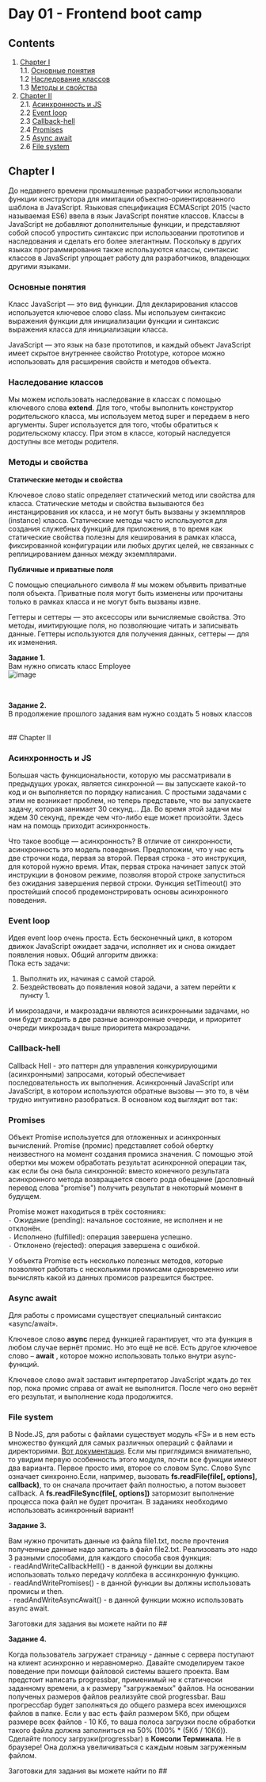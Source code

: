 #  Day 01 - Frontend boot camp


## Contents

1. [Chapter I](#chapter-i) \
   1.1. [Основные понятия ](#основные-понятия) \
   1.2 [Наследование классов](#наследование-классов) \
   1.3 [Методы и свойства](#методы-и-свойства)
2. [Chapter II](#chapter-ii) \
   2.1. [Асинхронность и JS](#асинхронность-и-js) \
   2.2 [Event loop](#event-loop) \
   2.3 [Callback-hell](#callback-hell) \
   2.4 [Promises](#promises) \
   2.5 [Async await](#async-await) \
   2.6 [File system](#file-system) 


## Chapter I

До недавнего времени промышленные разработчики использовали функции конструктора для имитации объектно-ориентированного шаблона в JavaScript. Языковая спецификация ECMAScript 2015 (часто называемая ES6) ввела в язык JavaScript понятие классов. Классы в JavaScript не добавляют дополнительные функции, и представляют собой способ упростить синтаксис при использовании прототипов и наследования и сделать его более элегантным. Поскольку в других языках программирования также используются классы, синтаксис классов в JavaScript упрощает работу для разработчиков, владеющих другими языками. 

### Основные понятия 

Класс JavaScript — это вид функции. Для декларирования классов используется ключевое слово class. Мы используем синтаксис выражения функции для инициализации функции и синтаксис выражения класса для инициализации класса.

JavaScript — это язык на базе прототипов, и каждый объект JavaScript имеет скрытое внутреннее свойство Prototype, которое можно использовать для расширения свойств и методов объекта.


### Наследование классов 

Мы можем использовать наследование в классах с помощью ключевого слова **extend**. Для того, чтобы выполнить конструктор родительского класса, мы используем метод super и передаем в него аргументы. Super используется для того, чтобы обратиться к родительскому классу. При этом в классе, который наследуется доступны все методы родителя.

### Методы и свойства

**Статические методы и свойства** 

Ключевое слово static определяет статический метод или свойства для класса. Статические методы и свойства вызываются без инстанцирования их класса, и не могут быть вызваны у экземпляров (instance) класса. Статические методы часто используются для создания служебных функций для приложения, в то время как статические свойства полезны для кеширования в рамках класса, фиксированной конфигурации или любых других целей, не связанных с реплицированием данных между экземплярами.

**Публичные и приватные поля** 

С помощью специального символа # мы можем объявить приватные поля объекта. Приватные поля могут быть изменены или прочитаны только в рамках класса и не могут быть вызваны извне.

Геттеры и сеттеры — это аксессоры или вычисляемые свойства. Это методы, имитирующие поля, но позволяющие читать и записывать данные.
Геттеры используются для получения данных, сеттеры — для их изменения.

**Задание 1.**  
Вам нужно описать класс Employee \
![image](https://user-images.githubusercontent.com/48245816/170902240-ab540276-e2b6-450f-ac32-d11ced7580ea.png)

<br>

**Задание 2.**  
В продолжение прошлого задания вам нужно создать 5 новых классов

<br>
## Chapter II

### Асинхронность и JS

Большая часть функциональности, которую мы рассматривали в предыдущих уроках, является синхронной — вы запускаете какой-то код и он выполняется по порядку написания.
С простыми задачами с этим не возникает проблем, но теперь представьте, что вы запускаете задачу, которая занимает 30 секунд... Да. Во время этой задачи мы ждем 30 секунд, прежде чем что-либо еще может произойти. Здесь нам на помощь приходит асинхронность.

Что такое вообще — асинхронность? В отличие от синхронности, асинхронность это модель поведения. Предположим, что у нас есть две строчки кода, первая за второй. Первая строка - это инструкция, для которой нужно время. Итак, первая строка начинает запуск этой инструкции в фоновом режиме, позволяя второй строке запуститься без ожидания завершения первой строки.
Функция setTimeout() это простейший способ продемонстрировать основы асинхронного поведения.

### Event loop

Идея event loop очень проста. Есть бесконечный цикл, в котором движок JavaScript ожидает задачи, исполняет их и снова ожидает появления новых.
Общий алгоритм движка:
<br>
Пока есть задачи:
1. Выполнить их, начиная с самой старой.
2. Бездействовать до появления новой задачи, а затем перейти к пункту 1.

И микрозадачи, и макрозадачи являются асинхронными задачами, но они будут входить в две разные асинхронные очереди, и приоритет очереди микрозадач выше приоритета макрозадачи.

### Callback-hell

Callback Hell - это паттерн для управления конкурирующими (асинхронными) запросами, который обеспечивает последовательность их выполнения.
Асинхронный JavaScript или JavaScript, в котором используются обратные вызовы — это то, в чём трудно интуитивно разобраться. 
В основном код выглядит вот так:

### Promises

Объект Promise используется для отложенных и асинхронных вычислений.
Promise (промис) представляет собой обертку неизвестного на момент создания промиса значения. С помощью этой обертки мы можем обработать результат асинхронной операции так, как если бы она была синхронной: вместо конечного результата асинхронного метода возвращается своего рода обещание (дословный перевод слова "promise") получить результат в некоторый момент в будущем.

Promise может находиться в трёх состояниях: \
`-` Ожидание (pending): начальное состояние, не исполнен и не отклонён. \
`-` Исполнено (fulfilled): операция завершена успешно. \
`-` Отклонено (rejected): операция завершена с ошибкой. 

У объекта Promise есть несколько полезных методов, которые позволяют работать с несколькими промисами одновременно или вычислять какой из данных промисов разрешится быстрее.

### Async await

Для работы с промисами существует специальный синтаксис «async/await».

Ключевое слово **async** перед функцией гарантирует, что эта функция в любом случае вернёт промис. Но это ещё не всё. Есть другое ключевое слово – **await** , которое можно использовать только внутри async-функций. 

Ключевое слово await заставит интерпретатор JavaScript ждать до тех пор, пока промис справа от await не выполнится. После чего оно вернёт его результат, и выполнение кода продолжится.

### File system

В Node.JS, для работы с файлами существует модуль «FS» и в нем есть множество функций для самых различных операций с файлами и директориями. [Вот документация](https://nodejs.org/api/fs.html). Если мы приглядимся внимательно, то увидим первую особенность этого модуля, почти все функции имеют два варианта. Первое просто имя, второе со словом Sync. Слово Sync означает синхронно.Если, например, вызовать **fs.readFile(file[, options], callback)**, то он сначала прочитает файл полностью, а потом вызовет callback. А **fs.readFileSync(file[, options])** затормозит выполнение процесса пока файл не будет прочитан. В заданиях необходимо использовать асинхронный вариант!

**Задание 3.**  

Вам нужно прочитать данные из файла file1.txt, после прочтения полученные данные надо записать в файл file2.txt. Реализовать это надо 3 разными способами, для каждого способа своя функция: \
`-` readAndWriteCallbackHell() - в данной функции вы должны использовать только передачу коллбека в ассинхронную функцию. \
`-` readAndWritePromises() - в данной функции вы должны использовать промисы и then. \
`-` readAndWriteAsyncAwait() - в данной функции можно использовать async await.

Заготовки для задания вы можете найти по ##
<br>

**Задание 4.**  

Когда пользователь загружает страницу - данные с сервера поступают на клиент асинхронно и неравномерно. 
Давайте смоделируем такое поведение при помощи файловой системы вашего проекта. Вам предстоит написать progressbar, применимый не к статически заданному времени, а к размеру "загружаемых" файлов. На основании полученых размеров файлов реализуйте свой progressbar. 
Ваш прогрессбар будет заполняться до общего размера всех имеющихся файлов в папке. Если у вас есть файл размером 5Кб, при общем размере всех файлов - 10 Кб, то ваша полоса загрузки после обработки такого файла должна заполниться на 50% (100% * (5Кб / 10Кб)). 
Сделайте полосу загрузки(progressbar) в **Консоли Терминала**. Не в браузере! Она должна увеличиваться с каждым новым загруженным файлом.

Заготовки для задания вы можете найти по ##

<br>